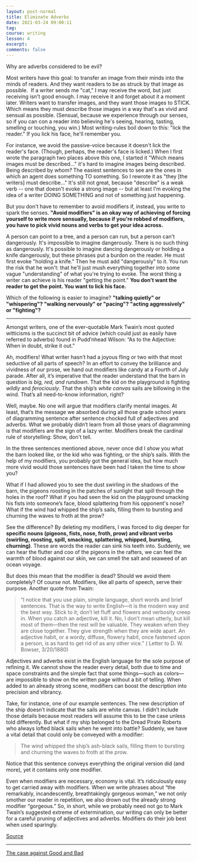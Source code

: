```yaml
---
layout: post-normal
title: Eliminate Adverbs
date: 2021-03-24 09:00:11
tag:
course: writing
lesson: 4
excerpt:
comments: false
---
```





Why are adverbs considered to be evil?

Most writers have this goal: to transfer an image from their minds into the minds of readers. And they want readers to be as struck by that image as possible.  If a writer sends me "cat," I may receive the word, but just receiving isn't good enough. I may receive it and forget about it a moment later. Writers want to transfer images, and they want those images to STICK. Which means they must describe those images in a way that's as vivid and sensual as possible. (Sensual, because we experience through our senses, so if you can con a reader into believing he's seeing, hearing, tasting, smelling or touching, you win.) Most writing-rules boil down to this: "lick the reader." If you lick his face, he'll remember you. 

For instance, we avoid the passive-voice because it doesn't lick the reader's face. (Though, perhaps, the reader's face is licked.) When I first wrote the paragraph two places above this one, I started it "Which means images must be described..." it's hard to imagine images being described. Being described by *whom?* The easiest sentences to see are the ones in which an agent does something TO something. So I rewrote it as "they [the writers] must describe..." It's still not great, because "describe" is a weak verb -- one that doesn't evoke a strong image -- but at least I'm evoking the idea of a writer DOING SOMETHING and not of something just happening. 

But you don't have to remember to avoid modifiers if, instead, you write to spark the senses. **"Avoid modifiers" is an okay way of achieving of forcing yourself to write more sensually, because if you're robbed of modifiers, you have to pick vivid nouns and verbs to get your idea across.** 

A person can point to a tree, and a person can run, but a person can't dangerously. It's impossible to imagine dangerously. There is no such thing as dangerously. It's possible to imagine dancing dangerously or holding a knife dangerously, but these phrases put a burdon on the reader. He must first evoke "holding a knife." Then he must add "dangerously" to it. You run the risk that he won't: that he'll just mush everything together into some vague "understanding" of what you're trying to evoke. The worst thing a writer can achieve is his reader "getting the point." **You don't want the reader to get the point. You want to lick his face.** 

Which of the following is easier to imagine? **"talking quietly" or "whispering"? "walking nervously" or "pacing"? "acting aggressively" or "fighting"?**


---

Amongst writers, one of the ever-quotable Mark Twain’s most quoted witticisms is the succinct bit of advice (which could just as easily have referred to adverbs) found in Pudd’nhead Wilson: “As to the Adjective: When in doubt, strike it out.”

Ah, modifiers! What writer hasn’t had a joyous fling or two with that most seductive of all parts of speech? In an effort to convey the brilliance and vividness of our prose, we hand out modifiers like candy at a Fourth of July parade. After all, it’s imperative that the reader understand that the barn in question is *big, red, and rundown*. That the kid on the playground is fighting *wildly* and *ferociously*. That the ship’s *white canvas* sails are billowing in the wind. That’s all need-to-know information, right?

Well, maybe. No one will argue that modifiers clarify mental images. At least, that’s the message we absorbed during all those grade school years of diagramming sentence after sentence chocked full of adjectives and adverbs. What we probably didn’t learn from all those years of diagramming is that modifiers are the sign of a lazy writer. Modifiers break the cardinal rule of storytelling: Show, don't tell.

In the three sentences mentioned above, never once did I *show* you what the barn looked like, or the kid who was fighting, or the ship’s sails. With the help of my modifiers, you probably got the general idea, but how much more vivid would those sentences have been had I taken the time to *show* you? 

What if I had allowed you to see the dust swirling in the shadows of the barn, the pigeons roosting in the patches of sunlight that spill through the holes in the roof? What if you had seen the kid on the playground smacking his fists into someone’s face, blood splattering from his opponent's nose? What if the wind had whipped the ship’s sails, filling them to bursting and churning the waves to froth at the prow?

See the difference? By deleting my modifiers, I was forced to dig deeper for **specific nouns (pigeons, fists, nose, froth, prow) and vibrant verbs (swirling, roosting, spill, smacking, splattering, whipped, bursting, churning)**. These are words the reader can sink his teeth into. Suddenly, we can hear the flutter and coo of the pigeons in the rafters, we can feel the warmth of blood against our skin, we can smell the salt and seaweed of an ocean voyage.

But does this mean that the modifier is dead? Should we avoid them completely? Of course not. Modifiers, like all parts of speech, serve their purpose. Another quote from Twain:


> “I notice that you use plain, simple language, short words and brief sentences. That is the way to write English—it is the modern way and the best way. Stick to it; don’t let fluff and flowers and verbosity creep in. When you catch an adjective, kill it. No, I don’t mean utterly, but kill most of them—then the rest will be valuable. They weaken when they are close together. They give strength when they are wide apart. An adjective habit, or a wordy, diffuse, flowery habit, once fastened upon a person, is as hard to get rid of as any other vice.” ( Letter to D. W. Bowser, 3/20/1880)


Adjectives and adverbs exist in the English language for the sole purpose of refining it. We cannot show the reader every detail, both due to time and space constraints and the simple fact that some things—such as colors—are impossible to show on the written page without a bit of telling. When added to an already strong scene, modifiers can boost the description into precision and vibrancy.

Take, for instance, one of our example sentences. The new description of the ship doesn’t indicate that the sails are white canvas. I didn’t include those details because most readers will assume this to be the case unless told differently. But what if my ship belonged to the Dread Pirate Roberts who always lofted black sails when he went into battle? Suddenly, we have a vital detail that could only be conveyed with a modifier:


> The wind whipped the ship’s ash-black sails, filling them to bursting and churning the waves to froth at the prow.


Notice that this sentence conveys everything the original version did (and more), yet it contains only one modifier.

Even when modifiers are necessary, economy is vital. It’s ridiculously easy to get carried away with modifiers. When we write phrases about “the remarkably, incandescently, breathtakingly gorgeous woman,” we not only smother our reader in repetition, we also drown out the already strong modifier “gorgeous.”
So, in short, while we probably need not go to Mark Twain’s suggested extreme of extermination, our writing can only be better for a careful pruning of adjectives and adverbs. Modifiers do their job best when used sparingly.

[Source](https://www.quora.com/Why-are-adverbs-considered-evil-I-keep-hearing-eliminate-adverbs-as-a-piece-of-writing-advice/answer/K-M-Weiland?ch=10&share=80554285&srid=3HW0)

---

[The case against Good and Bad](https://www.youtube.com/watch?v=D5zDkW1thls)


